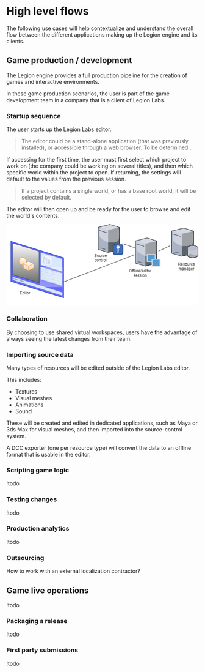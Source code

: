 # High level flows

The following use cases will help contextualize and understand the overall flow between the different applications making up the Legion engine and its clients.

## Game production / development

The Legion engine provides a full production pipeline for the creation of games and interactive environments.

In these game production scenarios, the user is part of the game development team in a company that is a client of Legion Labs.

### Startup sequence

The user starts up the Legion Labs editor.

> The editor could be a stand-alone application (that was previously installed), or accessible through a web browser. To be determined...

If accessing for the first time, the user must first select which project to work on (the company could be working on several titles), and then which specific world within the project to open. If returning, the settings will default to the values from the previous session.

> If a project contains a single world, or has a base root world, it will be selected by default.

The editor will then open up and be ready for the user to browse and edit the world's contents.

![Editor session](figures/editor-session.png)

### Collaboration

By choosing to use shared virtual workspaces, users have the advantage of always seeing the latest changes from their team.

### Importing source data

Many types of resources will be edited outside of the Legion Labs editor.

This includes:
* Textures
* Visual meshes
* Animations
* Sound

These will be created and edited in dedicated applications, such as Maya or 3ds Max for visual meshes, and then imported into the source-control system.

A DCC exporter (one per resource type) will convert the data to an offline format that is usable in the editor.

### Scripting game logic

!todo

### Testing changes

!todo

### Production analytics

!todo

### Outsourcing

How to work with an external localization contractor?

## Game live operations

!todo

### Packaging a release

!todo

### First party submissions

!todo
